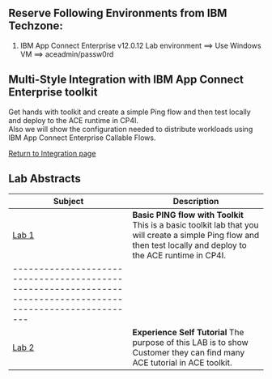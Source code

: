 ## Reserve Following Environments from IBM Techzone:
1. IBM App Connect Enterprise v12.0.12 Lab environment
==> Use Windows VM
==> aceadmin/passw0rd

## Multi-Style Integration with IBM App Connect Enterprise toolkit

Get hands with toolkit and create a simple Ping flow and then test locally and deploy to the ACE runtime in CP4I.  
Also we will show the configuration needed to distribute workloads using IBM App Connect Enterprise Callable Flows.

[Return to Integration page](../index.md)

## Lab Abstracts

|  Subject                            | Description                                            |                                                               
|-------------------------|------------------------------------------------------------------------------------------------------------|
| [Lab 1](Lab_1/ReadMe.md)       | **Basic PING flow with Toolkit** This is a basic toolkit lab that you will create a simple Ping flow and then test locally and deploy to the ACE runtime in CP4I. 
------------------------------------------------------------------------------------------------------------|
| [Lab 2](Lab_2/ReadMe.md)       |**Experience Self Tutorial** The purpose of this LAB is to show Customer they can find many ACE tutorial in ACE toolkit.
